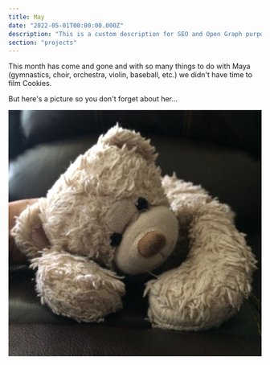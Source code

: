 ```yaml
---
title: May
date: "2022-05-01T00:00:00.000Z"
description: "This is a custom description for SEO and Open Graph purposes, rather than the default generated excerpt. Simply add a description field to the frontmatter."
section: "projects"
---
```


This month has come and gone and with so many things to do with Maya (gymnastics, choir, orchestra, violin, baseball, etc.) we didn't have time to film Cookies.

But here's a picture so you don't forget about her...

![Cookies](../images/may22.jpg)
